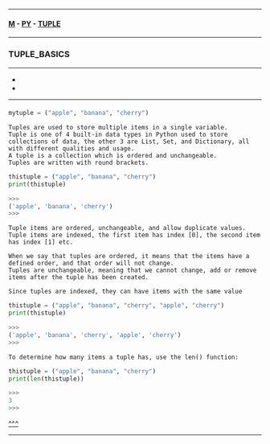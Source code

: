 
---

#### [M](https://github.com/ttltrk/TTT/blob/master/menu.md) - [PY](https://github.com/ttltrk/TTT/blob/master/PY/PY.md) - [TUPLE](https://github.com/ttltrk/TTT/blob/master/PY/ARRAYS/TUPLE/TUPLE.md)

---

### TUPLE_BASICS

---

* [](#)
* [](#)

---

####

```py
mytuple = ("apple", "banana", "cherry")
```

```
Tuples are used to store multiple items in a single variable.
Tuple is one of 4 built-in data types in Python used to store collections of data, the other 3 are List, Set, and Dictionary, all with different qualities and usage.
A tuple is a collection which is ordered and unchangeable.
Tuples are written with round brackets.
```

```py
thistuple = ("apple", "banana", "cherry")
print(thistuple)

>>>
('apple', 'banana', 'cherry')
>>>
```

```
Tuple items are ordered, unchangeable, and allow duplicate values.
Tuple items are indexed, the first item has index [0], the second item has index [1] etc.

When we say that tuples are ordered, it means that the items have a defined order, and that order will not change.
Tuples are unchangeable, meaning that we cannot change, add or remove items after the tuple has been created.
```

```
Since tuples are indexed, they can have items with the same value
```

```py
thistuple = ("apple", "banana", "cherry", "apple", "cherry")
print(thistuple)

>>>
('apple', 'banana', 'cherry', 'apple', 'cherry')
>>>
```

```
To determine how many items a tuple has, use the len() function:
```

```py
thistuple = ("apple", "banana", "cherry")
print(len(thistuple))

>>>
3
>>>
```

[^^^](#TUPLE_BASICS)

---
